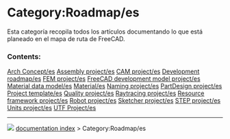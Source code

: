 # Category:Roadmap/es
Esta categoría recopila todos los artículos documentando lo que está planeado en el mapa de ruta de FreeCAD.

### Contents:

    
  [Arch Concept/es](Arch_Concept/es.md)                 [Assembly project/es](Assembly_project/es.md)                       [CAM project/es](CAM_project/es.md)
  [Development roadmap/es](Development_roadmap/es.md)   [FEM project/es](FEM_project/es.md)                                 [FreeCAD development model project/es](FreeCAD_development_model_project/es.md)
  [Material data model/es](Material_data_model/es.md)   [Material/es](Material/es.md)                                       [Naming project/es](Naming_project/es.md)
  [PartDesign project/es](PartDesign_project/es.md)     [Project template/es](Project_template/es.md)                       [Quality project/es](Quality_project/es.md)
  [Raytracing project/es](Raytracing_project/es.md)     [Resource framework project/es](Resource_framework_project/es.md)   [Robot project/es](Robot_project/es.md)
  [Sketcher project/es](Sketcher_project/es.md)         [STEP project/es](STEP_project/es.md)                               [Units project/es](Units_project/es.md)
  [UTF Project/es](UTF_Project/es.md)



---
![](images/Right_arrow.png) [documentation index](../README.md) > Category:Roadmap/es
